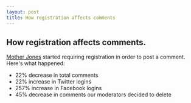 ```yaml
---
layout: post
title: How registration affects comments
---
```


## How registration affects comments.

[Mother Jones](http://motherjones.tumblr.com/post/18287178209/raw-data-how-registration-affects-comments) started requiring registration in order to post a comment. Here's what happened:

* 22% decrease in total comments
* 22% increase in Twitter logins
* 257% increase in Facebook logins
* 45% decrease in comments our moderators decided to delete
